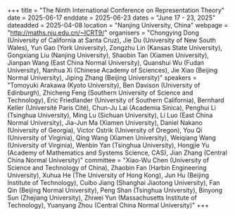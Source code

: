 +++
title = "The Ninth International Conference on Representation Theory"
date = 2025-06-17
enddate = 2025-06-23
dates = "June 17 - 23, 2025"
dateadded = 2025-04-08
location = "Nanjing University, China"
webpage = "http://maths.nju.edu.cn/~ICRT9/"
organisers = "Chongying Dong (University of California at Santa Cruz), Jie Du (University of New South Wales), Yun Gao (York University), Zongzhu Lin (Kansas State University), Gongxiang Liu (Nanjing University), Shaobin Tan (Xiamen University), Jianpan Wang (East China Normal University), Quanshui Wu (Fudan University), Nanhua Xi (Chinese Academy of Sciences), Jie Xiao (Beijing Normal University), Jiping Zhang (Beijing University)"
speakers = "Tomoyuki Arakawa (Kyoto University), Ben Davison (University of Edinburgh), Zhicheng Feng (Southern University of Science and Technology), Eric Friedlander (University of Southern California), Bernhard Keller (Université Paris Cité), Chun-Ju Lai (Academia Sinica), Penghui Li (Tsinghua University), Ming Lu (Sichuan University), Li Luo (East China Normal University), Jia-Jun Ma (Xiamen University), Daniel Nakano (University of Georgia), Victor Ostrik (University of Oregon), You Qi (University of Virginia), Qing Wang (Xiamen University), Weiqiang Wang (University of Virginia), Wenbin Yan (Tsinghua University), Hongjie Yu (Academy of Mathematics and Systems Science, CAS), Jian Zhang (Central China Normal University)"
committee = "Xiao-Wu Chen (University of Science and Technology of China), Zhaobin Fan (Harbin Engineering University), Xuhua He (The University of Hong Kong), Jun Hu (Beijing Institute of Technology), Cuibo Jiang (Shanghai Jiaotong University), Fan Qin (Beijing Normal University), Peng Shan (Tsinghua University), Binyong Sun (Zhejiang University), Zhiwei Yun (Massachusetts Institute of Technology), Yuanyang Zhou (Central China Normal University)"
+++
